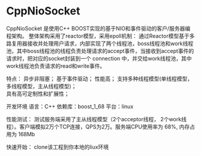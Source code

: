 # CppNioSocket
CppNioSocket 是使用C++ BOOST实现的基于NIO和事件驱动的客户/服务器编程架构。
整体架构采用了reactor模型，采用epoll机制：
    通过Reactor模型基于多路复用器接收并处理用户请求，内部实现了两个线程池，boss线程池和work线程池，其中boss线程池的线程负责处理请求的accept事件，当接收到accept事件的请求时，把对应的socket封装到一个 connection 中，并交给work线程池，其中work线程池负责请求的read和write事件。


特点：
异步非阻塞；
基于事件驱动；
性能高；
支持多种线程模型(单线程模型，多线程模型，主从线程模型)；    
具有高可定制性和扩展性；

开发环境
    语言：C++
    依赖库：boost_1_68
    平台：linux
    
 性能测试：
    测试服务端采用了主从线程模型（2个acceptor线程， 2个work线程）。客户端模拟2万个TCP连接，QPS为2万。服务端CPU使用率为 68%, 内存占用为 168Mb
    
    

快速开始：
    clone该工程到你本地的liux环境
    
